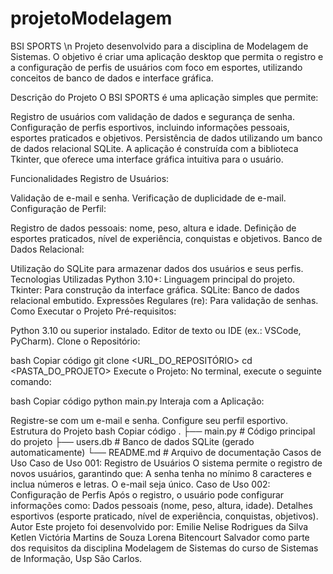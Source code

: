 # projetoModelagem
BSI SPORTS \n
Projeto desenvolvido para a disciplina de Modelagem de Sistemas. O objetivo é criar uma aplicação desktop que permita o registro e a configuração de perfis de usuários com foco em esportes, utilizando conceitos de banco de dados e interface gráfica.

Descrição do Projeto
O BSI SPORTS é uma aplicação simples que permite:

Registro de usuários com validação de dados e segurança de senha.
Configuração de perfis esportivos, incluindo informações pessoais, esportes praticados e objetivos.
Persistência de dados utilizando um banco de dados relacional SQLite.
A aplicação é construída com a biblioteca Tkinter, que oferece uma interface gráfica intuitiva para o usuário.

Funcionalidades
Registro de Usuários:

Validação de e-mail e senha.
Verificação de duplicidade de e-mail.
Configuração de Perfil:

Registro de dados pessoais: nome, peso, altura e idade.
Definição de esportes praticados, nível de experiência, conquistas e objetivos.
Banco de Dados Relacional:

Utilização do SQLite para armazenar dados dos usuários e seus perfis.
Tecnologias Utilizadas
Python 3.10+: Linguagem principal do projeto.
Tkinter: Para construção da interface gráfica.
SQLite: Banco de dados relacional embutido.
Expressões Regulares (re): Para validação de senhas.
Como Executar o Projeto
Pré-requisitos:

Python 3.10 ou superior instalado.
Editor de texto ou IDE (ex.: VSCode, PyCharm).
Clone o Repositório:

bash
Copiar código
git clone <URL_DO_REPOSITÓRIO>
cd <PASTA_DO_PROJETO>
Execute o Projeto:
No terminal, execute o seguinte comando:

bash
Copiar código
python main.py
Interaja com a Aplicação:

Registre-se com um e-mail e senha.
Configure seu perfil esportivo.
Estrutura do Projeto
bash
Copiar código
.
├── main.py       # Código principal do projeto
├── users.db      # Banco de dados SQLite (gerado automaticamente)
└── README.md     # Arquivo de documentação
Casos de Uso
Caso de Uso 001: Registro de Usuários
O sistema permite o registro de novos usuários, garantindo que:
A senha tenha no mínimo 8 caracteres e inclua números e letras.
O e-mail seja único.
Caso de Uso 002: Configuração de Perfis
Após o registro, o usuário pode configurar informações como:
Dados pessoais (nome, peso, altura, idade).
Detalhes esportivos (esporte praticado, nível de experiência, conquistas, objetivos).
Autor
Este projeto foi desenvolvido por:
Emilie Nelise Rodrigues da Silva
Ketlen Victória Martins de Souza
Lorena Bitencourt Salvador
como parte dos requisitos da disciplina Modelagem de Sistemas do curso de Sistemas de Informação, Usp São Carlos.

